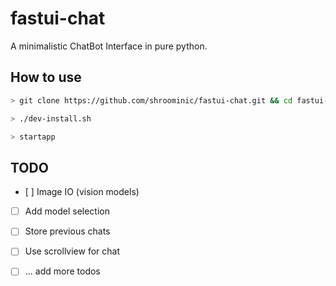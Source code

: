 # fastui-chat

A minimalistic ChatBot Interface in pure python.

## How to use

```bash
> git clone https://github.com/shroominic/fastui-chat.git && cd fastui-chat

> ./dev-install.sh

> startapp
```

## TODO

- [ ] Image IO (vision models)

- [ ] Add model selection

- [ ] Store previous chats

- [ ] Use scrollview for chat

- [ ] ... add more todos
